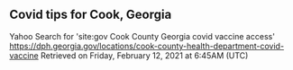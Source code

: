## Covid tips for Cook, Georgia

Yahoo Search for 'site:gov Cook County Georgia covid vaccine access'
https://dph.georgia.gov/locations/cook-county-health-department-covid-vaccine
Retrieved on Friday, February 12, 2021 at 6:45AM (UTC)